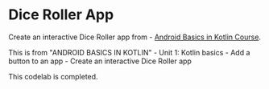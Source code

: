 # Dice Roller App

Create an interactive Dice Roller app from 
    - [Android Basics in Kotlin Course](https://developer.android.com/codelabs/basic-android-kotlin-training-create-dice-roller-app-with-button).


This is from "ANDROID BASICS IN KOTLIN"
    - Unit 1: Kotlin basics
        - Add a button to an app
            - Create an interactive Dice Roller app
            

This codelab is completed.